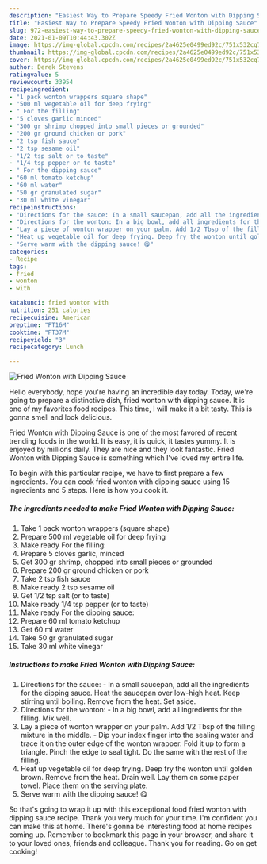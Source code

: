 ```yaml
---
description: "Easiest Way to Prepare Speedy Fried Wonton with Dipping Sauce"
title: "Easiest Way to Prepare Speedy Fried Wonton with Dipping Sauce"
slug: 972-easiest-way-to-prepare-speedy-fried-wonton-with-dipping-sauce
date: 2021-01-09T10:44:43.302Z
image: https://img-global.cpcdn.com/recipes/2a4625e0499ed92c/751x532cq70/fried-wonton-with-dipping-sauce-recipe-main-photo.jpg
thumbnail: https://img-global.cpcdn.com/recipes/2a4625e0499ed92c/751x532cq70/fried-wonton-with-dipping-sauce-recipe-main-photo.jpg
cover: https://img-global.cpcdn.com/recipes/2a4625e0499ed92c/751x532cq70/fried-wonton-with-dipping-sauce-recipe-main-photo.jpg
author: Derek Stevens
ratingvalue: 5
reviewcount: 33954
recipeingredient:
- "1 pack wonton wrappers square shape"
- "500 ml vegetable oil for deep frying"
- " For the filling"
- "5 cloves garlic minced"
- "300 gr shrimp chopped into small pieces or grounded"
- "200 gr ground chicken or pork"
- "2 tsp fish sauce"
- "2 tsp sesame oil"
- "1/2 tsp salt or to taste"
- "1/4 tsp pepper or to taste"
- " For the dipping sauce"
- "60 ml tomato ketchup"
- "60 ml water"
- "50 gr granulated sugar"
- "30 ml white vinegar"
recipeinstructions:
- "Directions for the sauce: In a small saucepan, add all the ingredients for the dipping sauce. Heat the saucepan over low-high heat. Keep stirring until boiling. Remove from the heat. Set aside."
- "Directions for the wonton: In a big bowl, add all ingredients for the filling. Mix well."
- "Lay a piece of wonton wrapper on your palm. Add 1/2 Tbsp of the filling mixture in the middle.  Dip your index finger into the sealing water and trace it on the outer edge of the wonton wrapper. Fold it up to form a triangle. Pinch the edge to seal tight. Do the same with the rest of the filling."
- "Heat up vegetable oil for deep frying. Deep fry the wonton until golden brown. Remove from the heat. Drain well. Lay them on some paper towel. Place them on the serving plate."
- "Serve warm with the dipping sauce! 😋"
categories:
- Recipe
tags:
- fried
- wonton
- with

katakunci: fried wonton with 
nutrition: 251 calories
recipecuisine: American
preptime: "PT16M"
cooktime: "PT37M"
recipeyield: "3"
recipecategory: Lunch

---
```



![Fried Wonton with Dipping Sauce](https://img-global.cpcdn.com/recipes/2a4625e0499ed92c/751x532cq70/fried-wonton-with-dipping-sauce-recipe-main-photo.jpg)

Hello everybody, hope you're having an incredible day today. Today, we're going to prepare a distinctive dish, fried wonton with dipping sauce. It is one of my favorites food recipes. This time, I will make it a bit tasty. This is gonna smell and look delicious.

Fried Wonton with Dipping Sauce is one of the most favored of recent trending foods in the world. It is easy, it is quick, it tastes yummy. It is enjoyed by millions daily. They are nice and they look fantastic. Fried Wonton with Dipping Sauce is something which I've loved my entire life.




To begin with this particular recipe, we have to first prepare a few ingredients. You can cook fried wonton with dipping sauce using 15 ingredients and 5 steps. Here is how you cook it.

<!--inarticleads1-->

##### The ingredients needed to make Fried Wonton with Dipping Sauce:

1. Take 1 pack wonton wrappers (square shape)
1. Prepare 500 ml vegetable oil for deep frying
1. Make ready  For the filling:
1. Prepare 5 cloves garlic, minced
1. Get 300 gr shrimp, chopped into small pieces or grounded
1. Prepare 200 gr ground chicken or pork
1. Take 2 tsp fish sauce
1. Make ready 2 tsp sesame oil
1. Get 1/2 tsp salt (or to taste)
1. Make ready 1/4 tsp pepper (or to taste)
1. Make ready  For the dipping sauce:
1. Prepare 60 ml tomato ketchup
1. Get 60 ml water
1. Take 50 gr granulated sugar
1. Take 30 ml white vinegar




<!--inarticleads2-->

##### Instructions to make Fried Wonton with Dipping Sauce:

1. Directions for the sauce: - In a small saucepan, add all the ingredients for the dipping sauce. Heat the saucepan over low-high heat. Keep stirring until boiling. Remove from the heat. Set aside.
1. Directions for the wonton: - In a big bowl, add all ingredients for the filling. Mix well.
1. Lay a piece of wonton wrapper on your palm. Add 1/2 Tbsp of the filling mixture in the middle.  - Dip your index finger into the sealing water and trace it on the outer edge of the wonton wrapper. Fold it up to form a triangle. Pinch the edge to seal tight. Do the same with the rest of the filling.
1. Heat up vegetable oil for deep frying. Deep fry the wonton until golden brown. Remove from the heat. Drain well. Lay them on some paper towel. Place them on the serving plate.
1. Serve warm with the dipping sauce! 😋




So that's going to wrap it up with this exceptional food fried wonton with dipping sauce recipe. Thank you very much for your time. I'm confident you can make this at home. There's gonna be interesting food at home recipes coming up. Remember to bookmark this page in your browser, and share it to your loved ones, friends and colleague. Thank you for reading. Go on get cooking!
